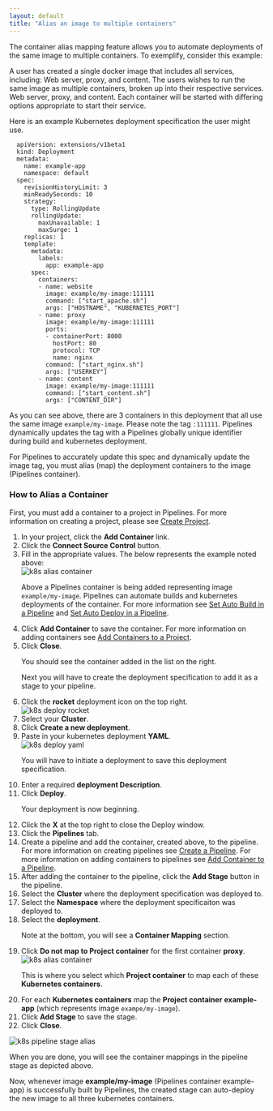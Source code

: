 ```yaml
---
layout: default
title: "Alias an image to multiple containers"
---
```


The container alias mapping feature allows you to automate deployments of the same image to multiple containers. To exemplify, consider this example:

A user has created a single docker image that includes all services, including: Web server, proxy, and content. The users wishes to run the same image as multiple containers, broken up into their respective services. Web server, proxy, and content. Each container will be started with differing options appropriate to start their service.

Here is an example Kubernetes deployment specification the user might use.

~~~
  apiVersion: extensions/v1beta1
  kind: Deployment
  metadata:
    name: example-app
    namespace: default
  spec:
    revisionHistoryLimit: 3
    minReadySeconds: 10
    strategy:
      type: RollingUpdate
      rollingUpdate:
        maxUnavailable: 1
        maxSurge: 1
    replicas: 1
    template:
      metadata:
        labels:
          app: example-app
      spec:
        containers:
        - name: website
          image: example/my-image:111111
          command: ["start_apache.sh"]
          args: ["HOSTNAME", "KUBERNETES_PORT"]
        - name: proxy
          image: example/my-image:111111
          ports:
          - containerPort: 8000
            hostPort: 80
            protocol: TCP
            name: nginx
          command: ["start_nginx.sh"]
          args: ["USERKEY"]
        - name: content
          image: example/my-image:111111
          command: ["start_content.sh"]
          args: ["CONTENT_DIR"]
~~~

As you can see above, there are 3 containers in this deployment that all use the same image <code>example/my-image</code>. Please note the tag <code>:111111</code>. Pipelines dynamically updates the tag with a Pipelines globally unique identifier during build and kubernetes deployment.

For Pipelines to accurately update this spec and dynamically update the image tag, you must alias (map) the deployment containers to the image (Pipelines container).

<h3>How to Alias a Container</h3>

First, you must add a container to a project in Pipelines. For more information on creating a project, please see <a href="./project.html">Create Project</a>.

<ol>
  <li>In your project, click the <b>Add Container</b> link.</li>
  <li>Click the <b>Connect Source Control</b> button.</li>
  <li>Fill in the appropriate values. The below represents the example noted above:</li>

  <img src="images/k8salias-container1.png " alt="k8s alias container">

  <p>Above a Pipelines container is being added representing image <code>example/my-image</code>. Pipelines can automate builds and kubernetes deployments of the container. For more information see <a href="./container-pipeline.html">Set Auto Build in a Pipeline</a> and <a href="./container-pipeline.html">Set Auto Deploy in a Pipeline</a>.</p>

  <li>Click <b>Add Container</b> to save the container. For more information on adding containers see <a href="./container.html">Add Containers to a Project</a>.</li>
  <li>Click <b>Close</b>.</li>

  <p>You should see the container added in the list on the right.</p>
  <p>Next you will have to create the deployment specification to add it as a stage to your pipeline.</p>

  <li>Click the <b>rocket</b> deployment icon on the top right.</li>

  <img src="images/k8s-deploy-icon-rocket.png" alt="k8s deploy rocket">

  <li>Select your <b>Cluster</b>.</li>
  <li>Click <b>Create a new deployment</b>.</li>
  <li>Paste in your kubernetes deployment <b>YAML</b>.</li>

  <img src="images/k8salias-deploy-yaml1.png" alt="k8s deploy yaml">

  <p>You will have to initiate a deployment to save this deployment specification.</p>

  <li>Enter a required <b>deployment Description</b>.</li>
  <li>Click <b>Deploy</b>.</li>

  <p>Your deployment is now beginning.</p>

  <li>Click the <b>X</b> at the top right to close the Deploy window.</li>

  <li>Click the <b>Pipelines</b> tab.</li>
  <li>Create a pipeline and add the container, created above, to the pipeline. For more information on creating pipelines see <a href="./container-pipeline.html">Create a Pipeline</a>. For more information on adding containers to pipelines see <a href="./container-pipeline.html">Add Container to a Pipeline</a>.</li>

  <li>After adding the container to the pipeline, click the <b>Add Stage</b> button in the pipeline.</li>

  <li>Select the <b>Cluster</b> where the deployment specification was deployed to.</li>
  <li>Select the <b>Namespace</b> where the deployment specificaiton was deployed to.</li>
  <li>Select the <b>deployment</b>.</li>

  <p>Note at the bottom, you will see a <b>Container Mapping</b> section.</p>

  <li>Click <b>Do not map to Project container</b> for the first container <b>proxy</b>.</li>

  <img src="images/k8salias-alias-container1.png " alt="k8s alias container">

  <p>This is where you select which <b>Project container</b> to map each of these <b>Kubernetes containers</b>.</p>

  <li>For each <b>Kubernetes containers</b> map the <b>Project container</b> <b>example-app</b> (which represents image <code>exampe/my-image</code>).</li>
  <li>Click <b>Add Stage</b> to save the stage.</li>
  <li>Click <b>Close</b>.</li>
</ol>

<img src="images/k8salias-pipeline-stage1.png" alt="k8s pipeline stage alias">

When you are done, you will see the container mappings in the pipeline stage as depicted above.

Now, whenever image <b>example/my-image</b> (Pipelines container example-app) is successfully built by Pipelines, the created stage can auto-deploy the new image to all three kubernetes containers.









